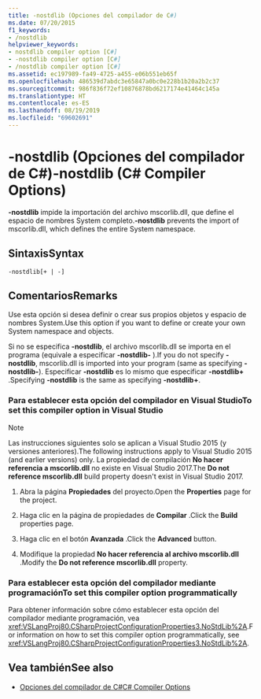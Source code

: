 ```yaml
---
title: -nostdlib (Opciones del compilador de C#)
ms.date: 07/20/2015
f1_keywords:
- /nostdlib
helpviewer_keywords:
- nostdlib compiler option [C#]
- -nostdlib compiler option [C#]
- /nostdlib compiler option [C#]
ms.assetid: ec197989-fa49-4725-a455-e06b551eb65f
ms.openlocfilehash: 486539d7abdc3e65847a0bc0e228b1b20a2b2c37
ms.sourcegitcommit: 986f836f72ef10876878bd6217174e41464c145a
ms.translationtype: HT
ms.contentlocale: es-ES
ms.lasthandoff: 08/19/2019
ms.locfileid: "69602691"
---
```

# <a name="-nostdlib-c-compiler-options"></a><span data-ttu-id="c5a71-102">-nostdlib (Opciones del compilador de C#)</span><span class="sxs-lookup"><span data-stu-id="c5a71-102">-nostdlib (C# Compiler Options)</span></span>

<span data-ttu-id="c5a71-103">**-nostdlib** impide la importación del archivo mscorlib.dll, que define el espacio de nombres System completo.</span><span class="sxs-lookup"><span data-stu-id="c5a71-103">**-nostdlib** prevents the import of mscorlib.dll, which defines the entire System namespace.</span></span>

## <a name="syntax"></a><span data-ttu-id="c5a71-104">Sintaxis</span><span class="sxs-lookup"><span data-stu-id="c5a71-104">Syntax</span></span>

```console
-nostdlib[+ | -]
```

## <a name="remarks"></a><span data-ttu-id="c5a71-105">Comentarios</span><span class="sxs-lookup"><span data-stu-id="c5a71-105">Remarks</span></span>

<span data-ttu-id="c5a71-106">Use esta opción si desea definir o crear sus propios objetos y espacio de nombres System.</span><span class="sxs-lookup"><span data-stu-id="c5a71-106">Use this option if you want to define or create your own System namespace and objects.</span></span>

<span data-ttu-id="c5a71-107">Si no se especifica **-nostdlib**, el archivo mscorlib.dll se importa en el programa (equivale a especificar **-nostdlib-** ).</span><span class="sxs-lookup"><span data-stu-id="c5a71-107">If you do not specify **-nostdlib**, mscorlib.dll is imported into your program (same as specifying **-nostdlib-**).</span></span> <span data-ttu-id="c5a71-108">Especificar **-nostdlib** es lo mismo que especificar **-nostdlib+** .</span><span class="sxs-lookup"><span data-stu-id="c5a71-108">Specifying **-nostdlib** is the same as specifying **-nostdlib+**.</span></span>

### <a name="to-set-this-compiler-option-in-visual-studio"></a><span data-ttu-id="c5a71-109">Para establecer esta opción del compilador en Visual Studio</span><span class="sxs-lookup"><span data-stu-id="c5a71-109">To set this compiler option in Visual Studio</span></span>

> [!NOTE]
> <span data-ttu-id="c5a71-110">Las instrucciones siguientes solo se aplican a Visual Studio 2015 (y versiones anteriores).</span><span class="sxs-lookup"><span data-stu-id="c5a71-110">The following instructions apply to Visual Studio 2015 (and earlier versions) only.</span></span> <span data-ttu-id="c5a71-111">La propiedad de compilación **No hacer referencia a mscorlib.dll** no existe en Visual Studio 2017.</span><span class="sxs-lookup"><span data-stu-id="c5a71-111">The **Do not reference mscorlib.dll** build property doesn't exist in Visual Studio 2017.</span></span>

1. <span data-ttu-id="c5a71-112">Abra la página **Propiedades** del proyecto.</span><span class="sxs-lookup"><span data-stu-id="c5a71-112">Open the **Properties** page for the project.</span></span>

2. <span data-ttu-id="c5a71-113">Haga clic en la página de propiedades de **Compilar** .</span><span class="sxs-lookup"><span data-stu-id="c5a71-113">Click the **Build** properties page.</span></span>

3. <span data-ttu-id="c5a71-114">Haga clic en el botón **Avanzada** .</span><span class="sxs-lookup"><span data-stu-id="c5a71-114">Click the **Advanced** button.</span></span>

4. <span data-ttu-id="c5a71-115">Modifique la propiedad **No hacer referencia al archivo mscorlib.dll** .</span><span class="sxs-lookup"><span data-stu-id="c5a71-115">Modify the **Do not reference mscorlib.dll** property.</span></span>

### <a name="to-set-this-compiler-option-programmatically"></a><span data-ttu-id="c5a71-116">Para establecer esta opción del compilador mediante programación</span><span class="sxs-lookup"><span data-stu-id="c5a71-116">To set this compiler option programmatically</span></span>

<span data-ttu-id="c5a71-117">Para obtener información sobre cómo establecer esta opción del compilador mediante programación, vea <xref:VSLangProj80.CSharpProjectConfigurationProperties3.NoStdLib%2A>.</span><span class="sxs-lookup"><span data-stu-id="c5a71-117">For information on how to set this compiler option programmatically, see <xref:VSLangProj80.CSharpProjectConfigurationProperties3.NoStdLib%2A>.</span></span>

## <a name="see-also"></a><span data-ttu-id="c5a71-118">Vea también</span><span class="sxs-lookup"><span data-stu-id="c5a71-118">See also</span></span>

- [<span data-ttu-id="c5a71-119">Opciones del compilador de C#</span><span class="sxs-lookup"><span data-stu-id="c5a71-119">C# Compiler Options</span></span>](./index.md)
